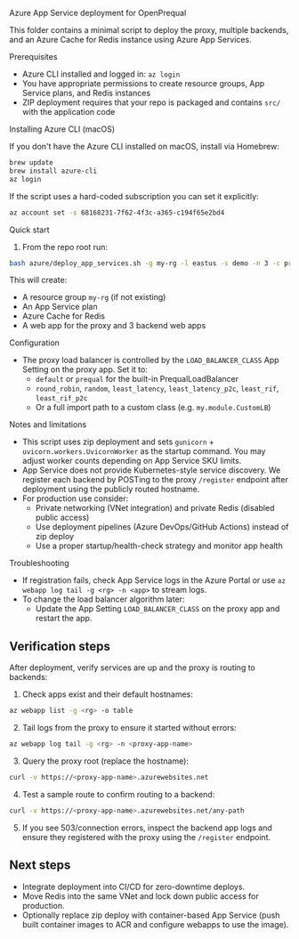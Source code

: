 Azure App Service deployment for OpenPrequal

This folder contains a minimal script to deploy the proxy, multiple backends, and an Azure Cache for Redis instance using Azure App Services.

Prerequisites
- Azure CLI installed and logged in: `az login`
- You have appropriate permissions to create resource groups, App Service plans, and Redis instances
- ZIP deployment requires that your repo is packaged and contains `src/` with the application code

Installing Azure CLI (macOS)

If you don't have the Azure CLI installed on macOS, install via Homebrew:

```bash
brew update
brew install azure-cli
az login
```

If the script uses a hard-coded subscription you can set it explicitly:

```bash
az account set -s 68168231-7f62-4f3c-a365-c194f65e2bd4
```

Quick start
1. From the repo root run:

```bash
bash azure/deploy_app_services.sh -g my-rg -l eastus -s demo -n 3 -c prequal
```

This will create:
- A resource group `my-rg` (if not existing)
- An App Service plan
- Azure Cache for Redis
- A web app for the proxy and 3 backend web apps

Configuration
- The proxy load balancer is controlled by the `LOAD_BALANCER_CLASS` App Setting on the proxy app. Set it to:
  - `default` or `prequal` for the built-in PrequalLoadBalancer
  - `round_robin`, `random`, `least_latency`, `least_latency_p2c`, `least_rif`, `least_rif_p2c`
  - Or a full import path to a custom class (e.g. `my.module.CustomLB`)

Notes and limitations
- This script uses zip deployment and sets `gunicorn` + `uvicorn.workers.UvicornWorker` as the startup command. You may adjust worker counts depending on App Service SKU limits.
- App Service does not provide Kubernetes-style service discovery. We register each backend by POSTing to the proxy `/register` endpoint after deployment using the publicly routed hostname.
- For production use consider:
  - Private networking (VNet integration) and private Redis (disabled public access)
  - Use deployment pipelines (Azure DevOps/GitHub Actions) instead of zip deploy
  - Use a proper startup/health-check strategy and monitor app health

Troubleshooting
- If registration fails, check App Service logs in the Azure Portal or use `az webapp log tail -g <rg> -n <app>` to stream logs.
- To change the load balancer algorithm later:
  - Update the App Setting `LOAD_BALANCER_CLASS` on the proxy app and restart the app.

## Verification steps

After deployment, verify services are up and the proxy is routing to backends:

1. Check apps exist and their default hostnames:

```bash
az webapp list -g <rg> -o table
```

2. Tail logs from the proxy to ensure it started without errors:

```bash
az webapp log tail -g <rg> -n <proxy-app-name>
```

3. Query the proxy root (replace the hostname):

```bash
curl -v https://<proxy-app-name>.azurewebsites.net
```

4. Test a sample route to confirm routing to a backend:

```bash
curl -v https://<proxy-app-name>.azurewebsites.net/any-path
```

5. If you see 503/connection errors, inspect the backend app logs and ensure they registered with the proxy using the `/register` endpoint.

## Next steps
- Integrate deployment into CI/CD for zero-downtime deploys.
- Move Redis into the same VNet and lock down public access for production.
- Optionally replace zip deploy with container-based App Service (push built container images to ACR and configure webapps to use the image).

